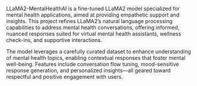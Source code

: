 LLaMA2-MentalHealthAI is a fine-tuned LLaMA2 model specialized for mental health applications, aimed at providing empathetic support and insights. This project refines LLaMA2’s natural language processing capabilities to address mental health conversations, offering informed, nuanced responses suited for virtual mental health assistants, wellness check-ins, and supportive interactions.

The model leverages a carefully curated dataset to enhance understanding of mental health topics, enabling contextual responses that foster mental well-being. Features include conversation flow tuning, mood-sensitive response generation, and personalized insights—all geared toward respectful and positive engagement with users.
